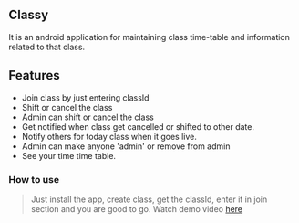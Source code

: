 ## Classy
 It is an android application for maintaining class time-table and information related to that class.
## Features
- Join class by just entering classId
- Shift or cancel the class
- Admin can shift or cancel the class
- Get notified when class get cancelled or shifted to other date.
- Notify others for today class when it goes live.
- Admin can make anyone 'admin' or remove from admin
- See your time time table.
### How to use
> Just install the app, create class, get the classId, enter it in join section and you are good to go.
Watch demo video [here](https://drive.google.com/file/d/1TT0CfVHG9yNMHhNaBJKRoD3O413C5TrQ/view?usp=drivesdk)
